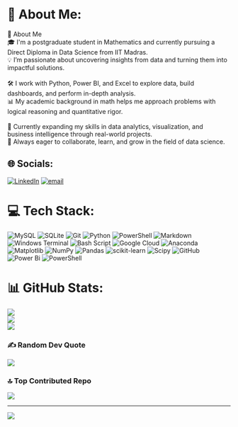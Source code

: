 # 💫 About Me:
👋 About Me<br>🎓 I'm a postgraduate student in Mathematics and currently pursuing a Direct Diploma in Data Science from IIT Madras.<br>💡 I’m passionate about uncovering insights from data and turning them into impactful solutions.<br><br>🛠️ I work with Python, Power BI, and Excel to explore data, build dashboards, and perform in-depth analysis.<br>📊 My academic background in math helps me approach problems with logical reasoning and quantitative rigor.<br><br>🌱 Currently expanding my skills in data analytics, visualization, and business intelligence through real-world projects.<br>🚀 Always eager to collaborate, learn, and grow in the field of data science.


## 🌐 Socials:
[![LinkedIn](https://img.shields.io/badge/LinkedIn-%230077B5.svg?logo=linkedin&logoColor=white)](www.linkedin.com/in/banani-mallick-3ab1a7369) [![email](https://img.shields.io/badge/Email-D14836?logo=gmail&logoColor=white)](mailto:bananiiitm2025@gmail.com) 

# 💻 Tech Stack:
![MySQL](https://img.shields.io/badge/mysql-4479A1.svg?style=for-the-badge&logo=mysql&logoColor=white) ![SQLite](https://img.shields.io/badge/sqlite-%2307405e.svg?style=for-the-badge&logo=sqlite&logoColor=white) ![Git](https://img.shields.io/badge/git-%23F05033.svg?style=for-the-badge&logo=git&logoColor=white) ![Python](https://img.shields.io/badge/python-3670A0?style=for-the-badge&logo=python&logoColor=ffdd54) ![PowerShell](https://img.shields.io/badge/PowerShell-%235391FE.svg?style=for-the-badge&logo=powershell&logoColor=white) ![Markdown](https://img.shields.io/badge/markdown-%23000000.svg?style=for-the-badge&logo=markdown&logoColor=white) ![Windows Terminal](https://img.shields.io/badge/Windows%20Terminal-%234D4D4D.svg?style=for-the-badge&logo=windows-terminal&logoColor=white) ![Bash Script](https://img.shields.io/badge/bash_script-%23121011.svg?style=for-the-badge&logo=gnu-bash&logoColor=white) ![Google Cloud](https://img.shields.io/badge/GoogleCloud-%234285F4.svg?style=for-the-badge&logo=google-cloud&logoColor=white) ![Anaconda](https://img.shields.io/badge/Anaconda-%2344A833.svg?style=for-the-badge&logo=anaconda&logoColor=white) ![Matplotlib](https://img.shields.io/badge/Matplotlib-%23ffffff.svg?style=for-the-badge&logo=Matplotlib&logoColor=black) ![NumPy](https://img.shields.io/badge/numpy-%23013243.svg?style=for-the-badge&logo=numpy&logoColor=white) ![Pandas](https://img.shields.io/badge/pandas-%23150458.svg?style=for-the-badge&logo=pandas&logoColor=white) ![scikit-learn](https://img.shields.io/badge/scikit--learn-%23F7931E.svg?style=for-the-badge&logo=scikit-learn&logoColor=white) ![Scipy](https://img.shields.io/badge/SciPy-%230C55A5.svg?style=for-the-badge&logo=scipy&logoColor=%white) ![GitHub](https://img.shields.io/badge/github-%23121011.svg?style=for-the-badge&logo=github&logoColor=white) ![Power Bi](https://img.shields.io/badge/power_bi-F2C811?style=for-the-badge&logo=powerbi&logoColor=black) ![PowerShell](https://img.shields.io/badge/PowerShell-%235391FE.svg?style=for-the-badge&logo=powershell&logoColor=white)
# 📊 GitHub Stats:
![](https://github-readme-stats.vercel.app/api?username=BananiIITM&theme=radical&hide_border=false&include_all_commits=true&count_private=true)<br/>
![](https://nirzak-streak-stats.vercel.app/?user=BananiIITM&theme=radical&hide_border=false)<br/>
![](https://github-readme-stats.vercel.app/api/top-langs/?username=BananiIITM&theme=radical&hide_border=false&include_all_commits=true&count_private=true&layout=compact)

### ✍️ Random Dev Quote
![](https://quotes-github-readme.vercel.app/api?type=horizontal&theme=radical)

### 🔝 Top Contributed Repo
![](https://github-contributor-stats.vercel.app/api?username=BananiIITM&limit=5&theme=dark&combine_all_yearly_contributions=true)

---
[![](https://visitcount.itsvg.in/api?id=BananiIITM&icon=0&color=0)](https://visitcount.itsvg.in)

<!-- Proudly created with GPRM ( https://gprm.itsvg.in ) -->
